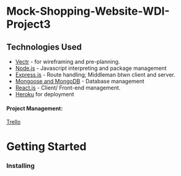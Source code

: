 # Mock-Shopping-Website-WDI-Project3

## Technologies Used
- [Vectr](http://vectr.com) - for wireframing and pre-planning.
- [Node.js](https://nodejs.org/en/) - Javascript interpreting and package management
- [Express.js](https://expressjs.com/) - Route handling; Middleman btwn client and server.
- [Mongoose and MongoDB](https://mongoosejs.com/) - Database management
- [React.js](https://reactjs.org/) - Client/ Front-end management.
- [Heroku](http://heroku.com) for deployment

#### Project Management: 
[Trello](https://trello.com/b/rl9a7dbe/shopping-website-wdi-project-3)


# Getting Started

### Installing

